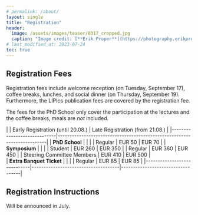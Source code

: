 ```yaml
---
# permalink: /about/
layout: single
title: "Registration"
header:
  image: /assets/images/teaser/0317_cropped.jpg
  caption: "Image credit: [**Erik Proper**](https://photography.erikproper.eu/0317)"
# last_modified_at: 2023-07-24
toc: true
---
```


## Registration Fees
Registration fees include welcome reception (on Tuesday, September 17), coffee breaks, lunches, and social dinner (on Thursday, September 19).
Furthermore, the LIPIcs publication fees are covered by the registration fee.

The fees for the PhD School only cover the participation at the lectures and the coffee breaks, meals are *not* included. 

|                             | Early  Registration (until 20.08.)  | Late Registration (from 21.08.)   |
|-----------------------------|-------------------------------------------------------------------------|
| **PhD School**              |                                     |                                   |
| Regular                     | EUR 50                              | EUR 70                            | 
| **Symposium**               |                                     |                                   |
| Student                     | EUR 260                             | EUR 350                           |
| Regular                     | EUR 360                             | EUR 450                           |
| Steering Committee Members  | EUR 410                             | EUR 500                           |   
| **Extra Banquet Ticket**    |                                     |                                   |
| Regular                     | EUR 85                              | EUR 85                            |
|-----------------------------|-------------------------------------|-----------------------------------|

## Registration Instructions
Will be announced in July.
